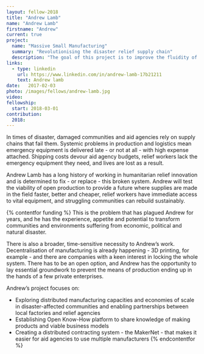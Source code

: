 ```yaml
---
layout: fellow-2018
title: "Andrew Lamb"
name: "Andrew Lamb"
firstname: "Andrew"
current: true
project:
  name: "Massive Small Manufacturing"
  summary: "Revolutionising the disaster relief supply chain"
  description: "The goal of this project is to improve the fluidity of disaster relief agency supply chains and increase economic opportunities for struggling communities."
links:
  - type: linkedin
    url: https://www.linkedin.com/in/andrew-lamb-17b21211
    text: Andrew lamb
date:   2017-02-03
photo: /images/fellows/andrew-lamb.jpg
video:
fellowship:
  start: 2018-03-01
contribution:
  2018:
---
```

In times of disaster, damaged communities and aid agencies rely on supply chains that fail them. Systemic problems in production and logistics mean emergency equipment is delivered late - or not at all - with high expense attached. Shipping costs devour aid agency budgets, relief workers lack the emergency equipment they need, and lives are lost as a result. 

Andrew Lamb has a long history of working in humanitarian relief innovation and is determined to fix - or replace - this broken system. Andrew will test the viability of open production to provide a future where supplies are made in the field faster, better and cheaper, relief workers have immediate access to vital equipment, and struggling communities can rebuild sustainably.

{% contentfor funding %}
This is the problem that has plagued Andrew for years, and he has the experience, appetite and potential to transform communities and environments suffering from economic, political and natural disaster.

There is also a broader, time-sensitive necessity to Andrew’s work. Decentralisation of manufacturing is already happening - 3D printing, for example - and there are companies with a keen interest in locking the whole system. There has to be an open option, and Andrew has the opportunity to lay essential groundwork to prevent the means of production ending up in the hands of a few private enterprises.

Andrew’s project focuses on: 

- Exploring distributed manufacturing capacities and economies of scale in disaster-affected communities and enabling partnerships between local factories and relief agencies
- Establishing Open Know-How platform to share knowledge of making products and viable business models
- Creating a distributed contracting system - the MakerNet - that makes it easier for aid agencies to use multiple manufacturers
{% endcontentfor %}